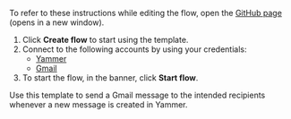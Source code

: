 To refer to these instructions while editing the flow, open the [GitHub page](https://github.com/ot4i/app-connect-templates/tree/master/resources/markdown/Send%20a%20Gmail%20message%20when%20a%20new%20message%20is%20created%20in%20Yammer_instructions.md) (opens in a new window).

1. Click **Create flow** to start using the template.
2. Connect to the following accounts by using your credentials:
   - [Yammer](https://www.ibm.com/docs/en/app-connect/containers_cd?topic=apps-github) 
   - [Gmail](https://www.ibm.com/docs/en/app-connect/containers_cd?topic=apps-asana)
3. To start the flow, in the banner, click **Start flow**.

Use this template to send a Gmail message to the intended recipients whenever a new message is created in Yammer.
